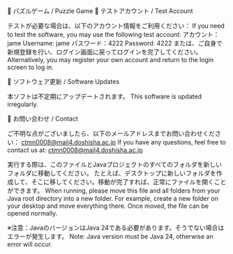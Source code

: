 🧩 パズルゲーム / Puzzle Game
🔐 テストアカウント / Test Account

テストが必要な場合は、以下のアカウント情報をご利用ください：
If you need to test the software, you may use the following test account:
アカウント：jame
Username: jame
パスワード：4222
Password: 4222
または、ご自身で新規登録を行い、ログイン画面に戻ってログインを完了してください。
Alternatively, you may register your own account and return to the login screen to log in.

🔄 ソフトウェア更新 / Software Updates

本ソフトは不定期にアップデートされます。
This software is updated irregularly.

📩 お問い合わせ / Contact

ご不明な点がございましたら、以下のメールアドレスまでお問い合わせください：   ctmn0008@mail4.doshisha.ac.jp
If you have any questions, feel free to contact us at:    ctmn0008@mail4.doshisha.ac.jp


実行する際は、このファイルとJavaプロジェクトのすべてのフォルダを新しいフォルダに移動してください。
たとえば、デスクトップに新しいフォルダを作成して、そこに移してください。移動が完了すれば、正常にファイルを開くことができます。
When running, please move this file and all folders from your Java root directory into a new folder.
For example, create a new folder on your desktop and move everything there. Once moved, the file can be opened normally.

※注意：JavaのバージョンはJava 24である必要があります。そうでない場合はエラーが発生します。
Note: Java version must be Java 24, otherwise an error will occur.
